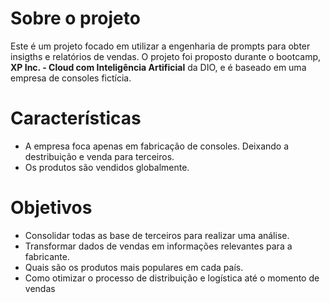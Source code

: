 # Sobre o projeto

Este é um projeto focado em utilizar a engenharia de prompts para obter insigths e relatórios de vendas. O projeto foi proposto durante o bootcamp, **XP Inc. - Cloud com Inteligência Artificial** da DIO, e é baseado em uma empresa de consoles fictícia.

# Características

- A empresa foca apenas em fabricação de consoles. Deixando a destribuição e venda para terceiros.
- Os produtos são vendidos globalmente.

# Objetivos 

- Consolidar todas as base de terceiros para realizar uma análise.
- Transformar dados de vendas em informações relevantes para a fabricante.
- Quais são os produtos mais populares em cada país.
- Como otimizar o processo de distribuição e logística até o momento de vendas